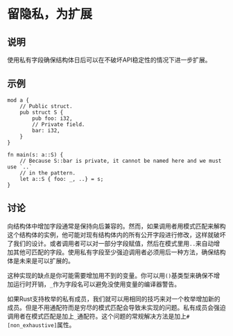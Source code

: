 # 留隐私，为扩展

## 说明

使用私有字段确保结构体日后可以在不破坏API稳定性的情况下进一步扩展。

## 示例

```rust,ignore
mod a {
    // Public struct.
    pub struct S {
        pub foo: i32,
        // Private field.
        bar: i32,
    }
}

fn main(s: a::S) {
    // Because S::bar is private, it cannot be named here and we must use `..`
    // in the pattern.
    let a::S { foo: _, ..} = s;
}

```

## 讨论

向结构体中增加字段通常是保持向后兼容的。然而，如果调用者用模式匹配来解构这个结构体的实例，他可能对现有结构体内的所有公开字段进行修改，这样就破坏了我们的设计。或者调用者可以对一部分字段赋值，然后在模式里用`..`来自动增加其他可匹配的字段。使用私有字段至少强迫调用者必须用后一种方法，确保结构体是未来是可以扩展的。

这种实现的缺点是你可能需要增加用不到的变量。你可以用`()`基类型来确保不增加运行时开销，`_`作为字段名可以避免没使用变量的编译器警告。

如果Rust支持枚举的私有成员，我们就可以用相同的技巧来对一个枚举增加新的成员。但是不用通配符而是穷尽的模式匹配会导致未实现的问题。私有成员会强迫调用者在模式匹配是加上`_`通配符。这个问题的常规解决方法是加上`#[non_exhaustive]`属性。

